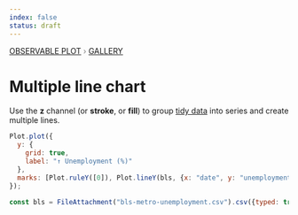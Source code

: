 ```yaml
---
index: false
status: draft
---
```


<div style="color: grey; font: 13px/25.5px var(--sans-serif); text-transform: uppercase;"><h1 style="display: none;">Plot: Multiple line chart</h1><a href="/plot">Observable Plot</a> › <a href="/@observablehq/plot-gallery">Gallery</a></div>

# Multiple line chart

Use the **z** channel (or **stroke**, or **fill**) to group [tidy data](https://r4ds.had.co.nz/tidy-data.html) into series and create multiple lines.

```js echo
Plot.plot({
  y: {
    grid: true,
    label: "↑ Unemployment (%)"
  },
  marks: [Plot.ruleY([0]), Plot.lineY(bls, {x: "date", y: "unemployment", z: "division"})]
});
```

```js echo
const bls = FileAttachment("bls-metro-unemployment.csv").csv({typed: true});
```
